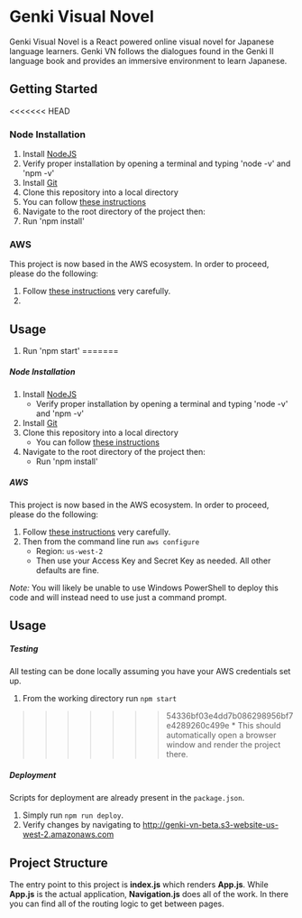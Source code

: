 # Genki Visual Novel

Genki Visual Novel is a React powered online visual novel for Japanese language learners.  Genki VN follows the dialogues found in the Genki II language book and provides an immersive environment to learn Japanese.

## Getting Started

<<<<<<< HEAD
### Node Installation

1. Install [NodeJS](https://nodejs.org/en/)
  1. Verify proper installation by opening a terminal and typing 'node -v' and 'npm -v'
1. Install [Git](https://git-scm.com/downloads)
1. Clone this repository into a local directory
  1. You can follow [these instructions](https://help.github.com/articles/cloning-a-repository/)
1. Navigate to the root directory of the project then:
  1. Run 'npm install'

### AWS

This project is now based in the AWS ecosystem.  In order to proceed, please do the following:
1. Follow [these instructions](https://docs.aws.amazon.com/cli/latest/userguide/cli-chap-install.html) very carefully.
1. 

## Usage  
  1. Run 'npm start'
=======
##### Node Installation

1. Install [NodeJS](https://nodejs.org/en/)
    * Verify proper installation by opening a terminal and typing 'node -v' and 'npm -v'
1. Install [Git](https://git-scm.com/downloads)
1. Clone this repository into a local directory
    * You can follow [these instructions](https://help.github.com/articles/cloning-a-repository/)
1. Navigate to the root directory of the project then:
    * Run 'npm install'

##### AWS

This project is now based in the AWS ecosystem.  In order to proceed, please do the following:
1. Follow [these instructions](https://docs.aws.amazon.com/cli/latest/userguide/cli-chap-install.html) very carefully.
1. Then from the command line run `aws configure`
    * Region: `us-west-2`
    * Then use your Access Key and Secret Key as needed.  All other defaults are fine.

*Note:* You will likely be unable to use Windows PowerShell to deploy this code and will instead need to use just a command prompt.


## Usage

##### Testing
All testing can be done locally assuming you have your AWS credentials set up.
  1. From the working directory run `npm start`
>>>>>>> 54336bf03e4dd7b086298956bf7e4289260c499e
    * This should automatically open a browser window and render the project there.

##### Deployment
Scripts for deployment are already present in the `package.json`.
1.  Simply run `npm run deploy`.
1.  Verify changes by navigating to http://genki-vn-beta.s3-website-us-west-2.amazonaws.com

## Project Structure

The entry point to this project is **index.js** which renders **App.js**.  While **App.js** is the actual application, **Navigation.js** does all of the work.  In there you can find all of the routing logic to get between pages.
